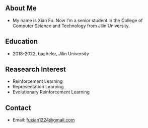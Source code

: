 ## About Me
- My name is Xian Fu. Now I’m a senior student in the College of Computer Science and Technology from Jilin University.


## Education
- 2018-2022, bachelor, Jilin University


## Reasearch Interest
- Reinforcement Learning
- Representation Learning
- Evolutionary Reinforcement Learning

<!--
## Books I'm learning
- **Reinforcement Learning** _an introduction_<br>
　　　by Richard Sutton and Andrew Barto    
- **Multiagent Systems**  _Algorithmic, Game-Theoretic, and Logical Foundations_<br>
　　　by Yoav Shoham
-->
 
## Contact
- Email: fuxian1224@gmail.com
